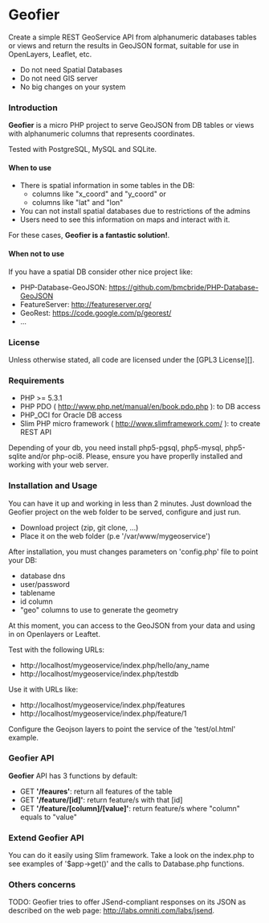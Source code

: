 Geofier
=======

Create a simple REST GeoService API from alphanumeric databases tables or views and return the results in GeoJSON format, suitable for use in OpenLayers, Leaflet, etc.

- Do not need Spatial Databases
- Do not need GIS server
- No big changes on your system

### Introduction

**Geofier** is a micro PHP project to serve GeoJSON from DB tables or views with alphanumeric columns 
that represents coordinates.

Tested with PostgreSQL, MySQL and SQLite.

#### When to use 

- There is spatial information in some tables in the DB: 
  - columns like "x_coord" and "y_coord" or 
  - columns like "lat" and "lon"
- You can not install spatial databases due to restrictions of the admins
- Users need to see this information on maps and interact with it.

For these cases, **Geofier is a fantastic solution!**.

#### When not to use

If you have a spatial DB consider other nice project like:
- PHP-Database-GeoJSON: https://github.com/bmcbride/PHP-Database-GeoJSON
- FeatureServer: http://featureserver.org/
- GeoRest: https://code.google.com/p/georest/
- ...

### License

Unless otherwise stated, all code are licensed under the [GPL3 License][].

### Requirements

* PHP >= 5.3.1
* PHP PDO ( http://www.php.net/manual/en/book.pdo.php ): to DB access
* PHP_OCI for Oracle DB access
* Slim PHP micro framework ( http://www.slimframework.com/ ): to create REST API

Depending of your db, you need install php5-pgsql, php5-mysql, php5-sqlite and/or php-oci8. Please, ensure you have properlly installed and working with your web server.

### Installation and Usage

You can have it up and working in less than 2 minutes. 
Just download the Geofier project on the web folder to be served, configure and just run.

- Download project (zip, git clone, ...)
- Place it on the web folder (p.e '/var/www/mygeoservice')

After installation, you must changes parameters on 'config.php' file to point your DB:
- database dns
- user/password
- tablename
- id column
- "geo" columns to use to generate the geometry

At this moment, you can access to the GeoJSON from your data and using in on Openlayers or Leaftet.

Test with the following URLs:
- http://localhost/mygeoservice/index.php/hello/any_name
- http://localhost/mygeoservice/index.php/testdb

Use it with URLs like:
- http://localhost/mygeoservice/index.php/features 
- http://localhost/mygeoservice/index.php/feature/1 

Configure the Geojson layers to point the service of the 'test/ol.html' example.

### Geofier API

**Geofier** API has 3 functions by default:
- GET **'/feaures'**: return all features of the table
- GET **'/feature/[id]'**: return feature/s with that [id]
- GET **'/feature/[column]/[value]'**: return feature/s where "column" equals to "value"

### Extend Geofier API

You can do it easily using Slim framework. Take a look on the index.php to see examples of '$app->get()' and the calls to Database.php functions.

### Others concerns

TODO: Geofier tries to offer JSend-compliant responses on its JSON as described on the web page: http://labs.omniti.com/labs/jsend.


